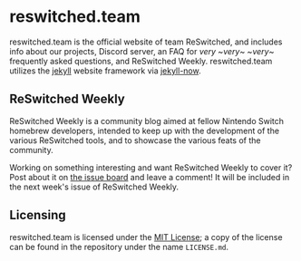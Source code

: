 # reswitched.team

reswitched.team is the official website of team ReSwitched, and includes info about our projects, Discord server, an FAQ for *very* ~*very*~ ~*very*~ frequently asked questions, and ReSwitched Weekly. reswitched.team utilizes the [jekyll](https://github.com/jekyll/jekyll) website framework via [jekyll-now](https://github.com/barryclark/jekyll-now).

## ReSwitched Weekly

ReSwitched Weekly is a community blog aimed at fellow Nintendo Switch homebrew developers, intended to keep up with the development of the various ReSwitched tools, and to showcase the various feats of the community.

Working on something interesting and want ReSwitched Weekly to cover it? Post about it on [the issue board](https://github.com/reswitched/reswitched.team/issues) and leave a comment! It will be included in the next week's issue of ReSwitched Weekly.

## Licensing
reswitched.team is licensed under the [MIT License](https://opensource.org/licenses/MIT); a copy of the license can be found in the repository under the name `LICENSE.md`.
